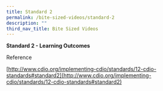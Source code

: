 ```yaml
---
title: Standard 2
permalink: /bite-sized-videos/standard-2
description: ""
third_nav_title: Bite Sized Videos
---
```


**Standard 2 - Learning Outcomes**

Reference

[http://www.cdio.org/implementing-cdio/standards/12-cdio-standards#standard2](http://www.cdio.org/implementing-cdio/standards/12-cdio-standards#standard2)